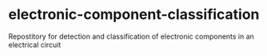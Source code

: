 # electronic-component-classification
Repostitory for detection and classification of electronic components in an electrical circuit
